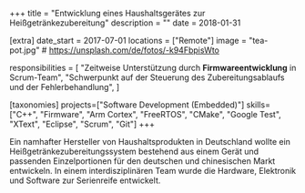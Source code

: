 +++
title = "Entwicklung eines Haushaltsgerätes zur Heißgetränkezubereitung"
description = ""
date = 2018-01-31

[extra]
date_start = 2017-07-01
locations = ["Remote"]
image = "tea-pot.jpg" # https://unsplash.com/de/fotos/-k94FbpisWto

responsibilities = [
    "Zeitweise Unterstützung durch **Firmwareentwicklung** in Scrum-Team",
    "Schwerpunkt auf der Steuerung des Zubereitungsablaufs und der Fehlerbehandlung",
]

[taxonomies]
projects=["Software Development (Embedded)"]
skills=["C++", "Firmware", "Arm Cortex", "FreeRTOS", "CMake", "Google Test", "XText", "Eclipse", "Scrum", "Git"]
+++

Ein namhafter Hersteller von Haushaltsprodukten in Deutschland wollte ein Heißgetränkezubereitungssystem bestehend aus einem Gerät und passenden Einzelportionen für den deutschen und chinesischen Markt entwickeln. In einem interdisziplinären Team wurde die Hardware, Elektronik und Software zur Serienreife entwickelt.
